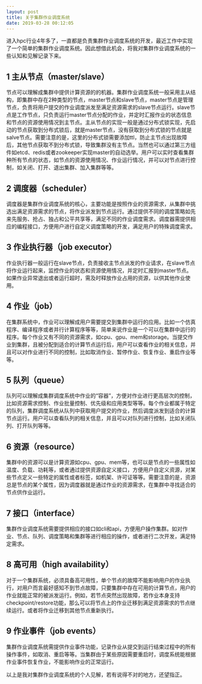 ```yaml
---
layout: post
title: 关于集群作业调度系统
date: 2019-03-28 00:12:05
---
```


进入hpc行业4年多了，一直都是负责集群作业调度系统的开发，最近工作中实现了一个简单的集群作业调度系统。因此想借此机会，将我对集群作业调度系统的一些认知和见解记录下来。

## 1 主从节点（master/slave）

节点可以理解成集群中提供计算资源的的机器。集群作业调度系统一般采用主从结构，即集群中存在2种类型的节点，master节点和slave节点，master节点是管理节点，负责将用户提交的作业调度派发至满足资源需求的slave节点运行。slave节点是工作节点，只负责运行master节点分配的作业，并定时汇报作业的状态信息和节点的资源使用情况到主节点。主从节点的实现一般是通过分布式锁实现，先启动的节点获取到分布式锁后，就是master节点，没有获取到分布式锁的节点就是salve节点。需要注意的是，这里的分布式锁需要添加ttl，防止主节点出现故障后，其他节点获取不到分布式锁，导致集群没有主节点。当然也可以通过第三方组件如etcd、redis或者zookeeper实现master的自动选举。用户可以实时查看集群种所有节点的状态，如节点的资源使用情况、作业运行情况，并可以对节点进行控制，如关闭、打开、退出集群、加入集群等等。

## 2 调度器（scheduler）

调度器是集群作业调度系统的核心，主要功能是按照作业的资源需求，从集群中挑选出满足资源需求的节点，将作业派发到节点运行。通过提供不同的调度策略如先来先服务、抢占、独占和公平共享等，满足不同的作业调度需求。调度器需提供相应的编程接口，方便用户进行自定义调度策略的开发，满足用户的特殊调度需求。

## 3 作业执行器（job executor）

作业执行器一般运行在slave节点，负责接收主节点派发的作业请求，在slave节点将作业运行起来，监控作业的状态和资源使用情况，并定时汇报到master节点。如果作业异常退出或者运行超时，需及时释放作业占用的资源，以供其他作业使用。

## 4 作业（job）

在集群系统中，作业可以理解成用户需要提交到集群中运行的应用。比如一个仿真程序、编译程序或者并行计算程序等等，简单来说作业是一个可以在集群中运行的程序。每个作业又有不同的资源需求，如cpu、gpu、mem和storage。当提交作业到集群，且被分配到适合的计算节点运行后，用户可以查看作业的相关信息，并且可以对作业进行不同的控制，比如取消作业、暂停作业、恢复作业、重启作业等等。

## 5 队列（queue）

队列可以理解成集群调度系统中作业的“容器”，方便对作业进行更高层次的控制，比如资源需求控制、作业批量控制、优先级和应用类型等等。每个作业都属于特定的队列，集群调度系统从队列中获取用户提交的作业，然后调度派发到适合的计算节点运行。用户可以查看队列的相关信息，并且可以对队列进行控制，比如关闭队列、打开队列等等。

## 6 资源（resource）

集群中的资源可以是计算资源如cpu、gpu、mem等，也可以是节点的一些属性如温度、负载、功耗等，或者通过提供资源自定义接口，方便用户自定义资源，对某些节点定义一些特定的属性或者标签，如机架、许可证等等。需要注意的是，资源总是节点的某个属性，因为调度器就是通过作业的资源需求，在集群中寻找适合的节点供作业运行。

## 7 接口（interface）

集群作业调度系统需要提供相应的接口如cli和api，方便用户操作集群。如对作业、节点、队列、调度策略和集群等进行相应的操作，或者进行二次开发，满足特定需求。

## 8 高可用（high availability）

对于一个集群系统，必须具备高可用性，单个节点的故障不能影响用户的作业执行，对用户而言最好感知不到节点故障，只要集群中存在可用的计算节点，用户的作业就能正常的被派发运行。例如，若节点突然出现故障，若作业本身支持checkpoint/restore功能，那么可以将节点上的作业迁移到满足资源需求的节点继续运行。或者将作业迁移到其他节点重新执行。

## 9 作业事件（job events）

集群作业调度系统需提供作业事件功能，记录作业从提交到运行结束过程中的所有操作事件，如取消、重启等等。当集群由于某些原因需要重启时，调度系统能根据作业事件恢复作业，不能影响作业的正常运行。

以上是我对集群作业调度系统的个人见解，若有说得不对的地方，还望指正。
